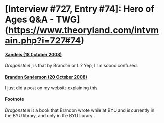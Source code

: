 # [Interview #727, Entry #74]: Hero of Ages Q&A - TWG](https://www.theoryland.com/intvmain.php?i=727#74)

#### [Xandeis (18 October 2008)](http://twg.17thshard.com/index.php?topic=6655.msg129285#msg129285)

*Dragonsteel*
, is that by Brandon or L.? Yep, I am soooo confused.

#### [Brandon Sanderson (20 October 2008)](http://twg.17thshard.com/index.php?topic=6655.msg129385#msg129385)

I just did a post on my website explaining this.

#### Footnote

*Dragonsteel*
is a book that Brandon wrote while at BYU and is currently in the BYU library, and only in the BYU library .

